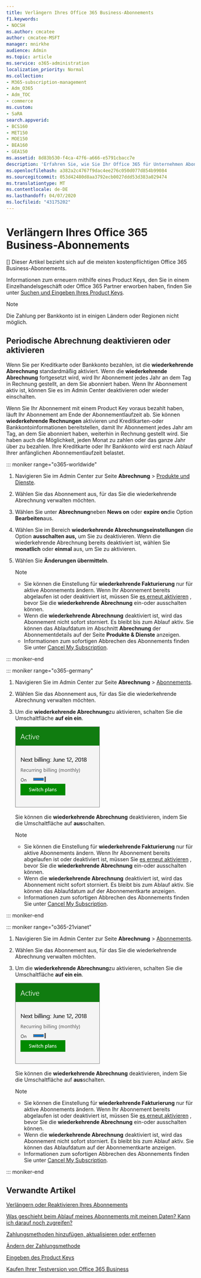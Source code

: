 ```yaml
---
title: Verlängern Ihres Office 365 Business-Abonnements
f1.keywords:
- NOCSH
ms.author: cmcatee
author: cmcatee-MSFT
manager: mnirkhe
audience: Admin
ms.topic: article
ms.service: o365-administration
localization_priority: Normal
ms.collection:
- M365-subscription-management
- Adm_O365
- Adm_TOC
- commerce
ms.custom:
- SaRA
search.appverid:
- BCS160
- MET150
- MOE150
- BEA160
- GEA150
ms.assetid: 8d83b530-f4ca-47f6-a666-e5791cbacc7e
description: 'Erfahren Sie, wie Sie Ihr Office 365 für Unternehmen Abonnement mit einem Product Key erneuern und die wiederkehrende Abrechnung aktivieren oder deaktivieren. '
ms.openlocfilehash: a382a2c4767f9dac4ee276c050d077d854b99084
ms.sourcegitcommit: 053d42480d8aa3792ecb0027ddd53d383a029474
ms.translationtype: MT
ms.contentlocale: de-DE
ms.lasthandoff: 04/07/2020
ms.locfileid: "43175202"
---
```

# <a name="renew-office-365-for-business"></a>Verlängern Ihres Office 365 Business-Abonnements

[] Dieser Artikel bezieht sich auf die meisten kostenpflichtigen Office 365 Business-Abonnements.
  
Informationen zum erneuern mithilfe eines Product Keys, den Sie in einem Einzelhandelsgeschäft oder Office 365 Partner erworben haben, finden Sie unter [Suchen und Eingeben Ihres Product Keys](../enter-your-product-key.md).

> [!NOTE]
> Die Zahlung per Bankkonto ist in einigen Ländern oder Regionen nicht möglich.
  
## <a name="turn-recurring-billing-off-or-on"></a>Periodische Abrechnung deaktivieren oder aktivieren

Wenn Sie per Kreditkarte oder Bankkonto bezahlen, ist die **wiederkehrende Abrechnung** standardmäßig aktiviert. Wenn die **wiederkehrende Abrechnung** fortgesetzt wird, wird Ihr Abonnement jedes Jahr an dem Tag in Rechnung gestellt, an dem Sie abonniert haben. Wenn Ihr Abonnement aktiv ist, können Sie es im Admin Center deaktivieren oder wieder einschalten.
  
Wenn Sie Ihr Abonnement mit einem Product Key voraus bezahlt haben, läuft Ihr Abonnement am Ende der Abonnementlaufzeit ab. Sie können **wiederkehrende Rechnungen** aktivieren und Kreditkarten-oder Bankkontoinformationen bereitstellen, damit Ihr Abonnement jedes Jahr am Tag, an dem Sie abonniert haben, weiterhin in Rechnung gestellt wird. Sie haben auch die Möglichkeit, jeden Monat zu zahlen oder das ganze Jahr über zu bezahlen. Ihre Kreditkarte oder Ihr Bankkonto wird erst nach Ablauf Ihrer anfänglichen Abonnementlaufzeit belastet.

::: moniker range="o365-worldwide"

1. Navigieren Sie im Admin Center zur Seite **Abrechnung** \> <a href="https://go.microsoft.com/fwlink/p/?linkid=842054" target="_blank">Produkte und Dienste</a>.

2. Wählen Sie das Abonnement aus, für das Sie die wiederkehrende Abrechnung verwalten möchten.
 
3. Wählen Sie unter **Abrechnung**neben **News on** oder **expire on**die Option **Bearbeiten**aus.

4. Wählen Sie im Bereich **wiederkehrende Abrechnungseinstellungen** die Option **ausschalten aus,** um Sie zu deaktivieren. Wenn die wiederkehrende Abrechnung bereits deaktiviert ist, wählen Sie **monatlich** oder **einmal** aus, um Sie zu aktivieren.

5. Wählen Sie **Änderungen übermitteln**.

    > [!NOTE]
    > - Sie können die Einstellung für **wiederkehrende Fakturierung** nur für aktive Abonnements ändern. Wenn Ihr Abonnement bereits abgelaufen ist oder deaktiviert ist, müssen Sie [es erneut aktivieren](reactivate-your-subscription.md) , bevor Sie die **wiederkehrende Abrechnung** ein-oder ausschalten können.
    > - Wenn die **wiederkehrende Abrechnung** deaktiviert ist, wird das Abonnement nicht sofort storniert. Es bleibt bis zum Ablauf aktiv. Sie können das Ablaufdatum im Abschnitt **Abrechnung** der Abonnementdetails auf der Seite **Produkte & Dienste** anzeigen.
    > - Informationen zum sofortigen Abbrechen des Abonnements finden Sie unter [Cancel My Subscription](cancel-your-subscription.md).

::: moniker-end

::: moniker range="o365-germany"
  
1. Navigieren Sie im Admin Center zur Seite **Abrechnung** \> <a href="https://go.microsoft.com/fwlink/p/?linkid=847745" target="_blank">Abonnements</a>.

2. Wählen Sie das Abonnement aus, für das Sie die wiederkehrende Abrechnung verwalten möchten.
 
3. Um die **wiederkehrende Abrechnung**zu aktivieren, schalten Sie die Umschaltfläche **auf ein ein**.

    ![Nahaufnahme einer Abonnementkarte, für die wiederkehrende Abrechnung aktiviert ist.](../../media/984464dc-6b63-4b24-84e1-67f6c4b1d48e.png)
  
    Sie können die **wiederkehrende Abrechnung** deaktivieren, indem Sie die Umschaltfläche auf **aus**schalten.

    > [!NOTE]
    > - Sie können die Einstellung für **wiederkehrende Fakturierung** nur für aktive Abonnements ändern. Wenn Ihr Abonnement bereits abgelaufen ist oder deaktiviert ist, müssen Sie [es erneut aktivieren](reactivate-your-subscription.md) , bevor Sie die **wiederkehrende Abrechnung** ein-oder ausschalten können.
    > - Wenn die **wiederkehrende Abrechnung** deaktiviert ist, wird das Abonnement nicht sofort storniert. Es bleibt bis zum Ablauf aktiv. Sie können das Ablaufdatum auf der Abonnementkarte anzeigen.
    > - Informationen zum sofortigen Abbrechen des Abonnements finden Sie unter [Cancel My Subscription](cancel-your-subscription.md).

::: moniker-end

::: moniker range="o365-21vianet"
  
1. Navigieren Sie im Admin Center zur Seite **Abrechnung** \> <a href="https://go.microsoft.com/fwlink/p/?linkid=850626" target="_blank">Abonnements</a>.

2. Wählen Sie das Abonnement aus, für das Sie die wiederkehrende Abrechnung verwalten möchten.
 
3. Um die **wiederkehrende Abrechnung**zu aktivieren, schalten Sie die Umschaltfläche **auf ein ein**.

    ![Nahaufnahme einer Abonnementkarte, für die wiederkehrende Abrechnung aktiviert ist.](../../media/984464dc-6b63-4b24-84e1-67f6c4b1d48e.png)
  
    Sie können die **wiederkehrende Abrechnung** deaktivieren, indem Sie die Umschaltfläche auf **aus**schalten.

    > [!NOTE]
    > - Sie können die Einstellung für **wiederkehrende Fakturierung** nur für aktive Abonnements ändern. Wenn Ihr Abonnement bereits abgelaufen ist oder deaktiviert ist, müssen Sie [es erneut aktivieren](reactivate-your-subscription.md) , bevor Sie die **wiederkehrende Abrechnung** ein-oder ausschalten können.
    > - Wenn die **wiederkehrende Abrechnung** deaktiviert ist, wird das Abonnement nicht sofort storniert. Es bleibt bis zum Ablauf aktiv. Sie können das Ablaufdatum auf der Abonnementkarte anzeigen.
    > - Informationen zum sofortigen Abbrechen des Abonnements finden Sie unter [Cancel My Subscription](cancel-your-subscription.md).

::: moniker-end

## <a name="related-articles"></a>Verwandte Artikel

[Verlängern oder Reaktivieren Ihres Abonnements](reactivate-your-subscription.md)

[Was geschieht beim Ablauf meines Abonnements mit meinen Daten? Kann ich darauf noch zugreifen?](what-if-my-subscription-expires.md)

[Zahlungsmethoden hinzufügen, aktualisieren oder entfernen](../billing-and-payments/add-update-or-remove-credit-card-or-bank-account.md)

[Ändern der Zahlungsmethode](../billing-and-payments/change-payment-method.md)
  
[Eingeben des Product Keys](../enter-your-product-key.md)
  
[Kaufen Ihrer Testversion von Office 365 Business](../buy-a-subscription-from-your-free-trial.md)